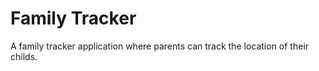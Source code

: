 # Family Tracker
 A family tracker application where parents can track the location of their childs.
